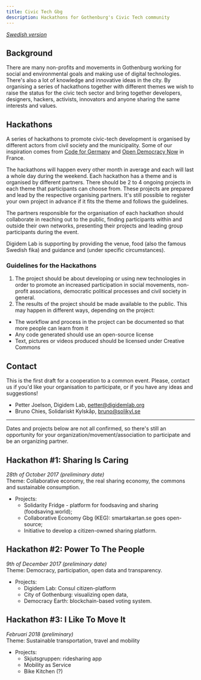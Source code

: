 ```yaml
---
title: Civic Tech Gbg
description: Hackathons for Gothenburg's Civic Tech community
---
```


*[Swedish version](/)*

## Background
There are many non-profits and movements in Gothenburg working for social and environmental goals and making use of digital technologies. There's also a lot of knowledge and innovative ideas in the city. By organising a series of hackathons together with different themes we wish to raise the status for the civic tech sector and bring together developers, designers, hackers, activists, innovators and anyone sharing the same interests and values.

## Hackathons
A series of hackathons to promote civic-tech development is organised by different actors from civil society and the municipality. Some of our inspiration comes from [Code for Germany](https://codefor.de/en/) and [Open Democracy Now](http://opendemocracynow.net/) in France.

The hackathons will happen every other month in average and each will last a whole day during the weekend. Each hackathon has a theme and is organised by different partners. There should be 2 to 4 ongoing projects in each theme that participants can choose from. These projects are prepared and lead by the respective organising partners. It's still possible to register your own project in advance if it fits the theme and follows the guidelines.

The partners responsible for the organisation of each hackathon should collaborate in reaching out to the public, finding participants within and outside their own networks, presenting their projects and leading group participants during the event.

Digidem Lab is supporting by providing the venue, food (also the famous Swedish fika) and guidance and (under specific circumstances).

### Guidelines for the Hackathons
1. The project should be about developing or using new technologies in order to promote an increased participation in social movements, non-profit associations, democratic political processes and civil society in general.
2. The results of the project should be made available to the public. This may happen in different ways, depending on the project:
* The workflow and process in the project can be documented so that more people can learn from it
* Any code generated should use an open-source license
* Text, pictures or videos produced should be licensed under Creative Commons

## Contact
This is the first draft for a cooperation to a common event. Please, contact us if you'd like your organisation to participate, or if you have any ideas and suggestions!
* Petter Joelson, Digidem Lab, petter@digidemlab.org
* Bruno Chies, Solidariskt Kylskåp, bruno@solikyl.se

---

Dates and projects below are not all confirmed, so there's still an opportunity for your organization/movement/association to participate and be an organizing partner.

## Hackathon #1: Sharing Is Caring
*28th of October 2017 (preliminary date)*  
Theme: Collaborative economy, the real sharing economy, the commons and sustainable consumption.

* Projects:
	* Solidarity Fridge - platform for foodsaving and sharing (foodsaving.world);
	* Collaborative Economy Gbg (KEG): smartakartan.se goes open-source;
	* Initiative to develop a citizen-owned sharing platform.

## Hackathon #2: Power To The People
*9th of December 2017 (preliminary date)*  
Theme: Democracy, participation, open data and transparency.

* Projects:
	* Digidem Lab: Consul citizen-platform
	* City of Gothenburg: visualizing open data,
	* Democracy Earth: blockchain-based voting system.

## Hackathon #3: I Like To Move It
*Februari 2018 (preliminary)*  
Theme: Sustainable transportation, travel and mobility

* Projects:
	* Skjutsgruppen: ridesharing app
	* Mobility as Service
	* Bike Kitchen (?)
